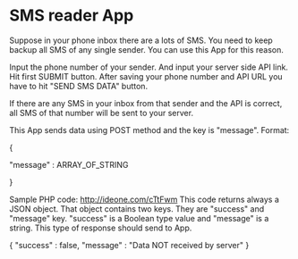# SMS reader App

Suppose in your phone inbox there are a lots of SMS. You need to keep backup all SMS of any single sender. You can use this App for this reason.

Input the phone number of your sender. And input your server side API link.
Hit first SUBMIT button. After saving your phone number and API URL you have to hit "SEND SMS DATA" button.

If there are any SMS in your inbox from that sender and the API is correct, all SMS of that number will be sent to your server.

This App sends data using POST method and the key is "message". Format: 

{

   "message" : ARRAY_OF_STRING

}

Sample PHP code: http://ideone.com/cTtFwm This code returns always a JSON object. That object contains two keys. They are "success" and "message" key. "success" is a Boolean type value and "message" is a string. This type of response should send to App.

{ 
    "success" : false, 
    "message" : "Data NOT received by server" 
}
